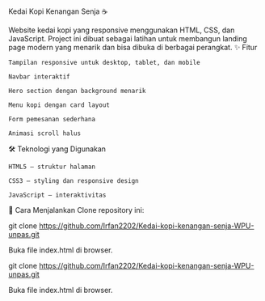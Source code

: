 Kedai Kopi Kenangan Senja ☕

Website kedai kopi yang responsive menggunakan HTML, CSS, dan JavaScript.
Project ini dibuat sebagai latihan untuk membangun landing page modern yang menarik dan bisa dibuka di berbagai perangkat.
✨ Fitur

    Tampilan responsive untuk desktop, tablet, dan mobile

    Navbar interaktif

    Hero section dengan background menarik

    Menu kopi dengan card layout

    Form pemesanan sederhana

    Animasi scroll halus

🛠️ Teknologi yang Digunakan

    HTML5 – struktur halaman

    CSS3 – styling dan responsive design

    JavaScript – interaktivitas



🚀 Cara Menjalankan Clone repository ini:

git clone https://github.com/Irfan2202/Kedai-kopi-kenangan-senja-WPU-unpas.git

Buka file index.html di browser.

git clone https://github.com/Irfan2202/Kedai-kopi-kenangan-senja-WPU-unpas.git

Buka file index.html di browser.
